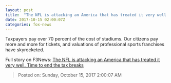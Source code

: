 ```yaml
---
layout: post
title:  "The NFL is attacking an America that has treated it very well. Time to end the tax breaks"
date: 2017-10-15 02:00:07Z
categories: fox-news
---
```


Taxpayers pay over 70 percent of the cost of stadiums. Our citizens pay more and more for tickets, and valuations of professional sports franchises have skyrocketed.


Full story on F3News: [The NFL is attacking an America that has treated it very well. Time to end the tax breaks](http://www.f3nws.com/n/DAV4rG)

> Posted on: Sunday, October 15, 2017 2:00:07 AM
